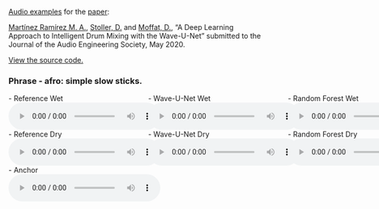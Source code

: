 [Audio examples](https://mchijmma.github.io/drum-mixing-wave-u-net/) for the [paper](https://link.to.paper):

[Martínez Ramírez M. A.](http://m-marco.com), [Stoller, D.](https://dans.world/) and [Moffat, D.](http://davemoffat.com/wp/), “A Deep Learning Approach to Intelligent Drum Mixing with the Wave-U-Net” submitted to the Journal of the Audio Engineering Society, May 2020.

[View the source code.](https://github.com/f90/Mix-Wave-U-Net/)


### Phrase - afro: simple slow sticks.
<div id="contentBox" style="margin:0px auto; width:150%">
<div id="column1" style="float:left; margin:0; width:36.5%;">
- Reference Wet <br />
<audio controls="controls">
    <source src="audio/050_phrase_afro_simple_slow_sticks_target_wet.mp3" type="audio/mp3" />
</audio>
</div>

<div id="column2" style="float:left; margin:0;width:36.5%;">
- Wave-U-Net Wet <br />
<audio controls="controls">
    <source src="audio/050_phrase_afro_simple_slow_sticks_wet.mp3" type="audio/mp3" />
</audio>
</div>

<div id="column3" style="float:left; margin:0;width:27%">
- Random Forest Wet <br />
<audio controls="controls">
    <source src="audio/050_phrase_afro_simple_slow_sticks_rfwet.mp3" type="audio/mp3" />
</audio>
</div>
</div>

<div id="contentBox" style="margin:0px auto; width:150%">
<div id="column1" style="float:left; margin:0; width:36.5%;">
- Reference Dry <br />
<audio controls="controls">
    <source src="audio/050_phrase_afro_simple_slow_sticks_target_dry.mp3" type="audio/mp3" />
</audio>
</div>

<div id="column2" style="float:left; margin:0;width:36.5%;">
- Wave-U-Net Dry <br />
<audio controls="controls">
    <source src="audio/050_phrase_afro_simple_slow_sticks_dry.mp3" type="audio/mp3" />
</audio>
</div>

<div id="column3" style="float:left; margin:0;width:27%">
- Random Forest Dry <br />
<audio controls="controls">
    <source src="audio/050_phrase_afro_simple_slow_sticks_rf.mp3" type="audio/mp3" />
</audio>
</div>
</div>

<div id="contentBox" style="margin:0px auto; width:150%">
<div id="column1" style="float:left; margin:0; width:36.5%;">
- Anchor <br />
<audio controls="controls">
    <source src="audio/050_phrase_afro_simple_slow_sticks_oh.mp3" type="audio/mp3" />
</audio>
</div>
</div>
&nbsp;
